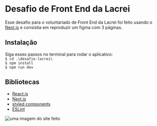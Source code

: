 # Desafio de Front End da Lacrei

Esse desafio para o voluntariado de Front End da Lacrei foi feito usando o [Next.js](https://nextjs.org/docs/getting-started) e consistia em reproduzir um figma com 3 páginas.

## Instalação
Siga esses passos no terminal para rodar o aplicativo:<br>
``$ cd .\desafio-lacrei\``<br>
``$ npm install``<br>
``$ npm run dev``

## Bibliotecas
- [React.js](https://reactjs.org/)
- [Next.js](https://nextjs.org/docs/getting-started)
- [styled components](https://styled-components.com/docs)
- [ESLint](https://eslint.org/docs/latest/user-guide/getting-started)

![uma imagem do site feito](https://hcti.io/v1/image/296a31fd-542c-4d9b-8a8c-53948bab2aa3)
